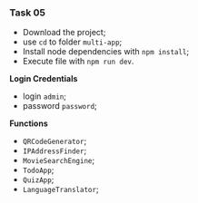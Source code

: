 ### Task 05

- Download the project;
- use `cd` to folder `multi-app`;
- Install node dependencies with `npm install`;
- Execute file with `npm run dev`.

**Login Credentials**

- login `admin`;
- password `password`;

**Functions**
- `QRCodeGenerator`;
- `IPAddressFinder`;
- `MovieSearchEngine`;
- `TodoApp`;
- `QuizApp`;
- `LanguageTranslator`;
